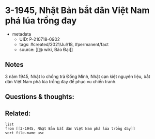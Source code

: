 ---
---

# 3-1945, Nhật Bản bắt dân Việt Nam phá lúa trồng đay

- metadata
	- UID: P-210718-0902
	- tags: #created/2021/Jul/18, #permanent/fact 
	- source: [[@ wiki, Bảo Đại]]

## Notes
3 năm 1945, Nhật lo chống trả Đồng Minh, Nhật cạn kiệt nguyên liệu, bắt dân Việt Nam phá lúa trồng đay để phục vu chiến tranh.

## Questions & thoughts:

## Related:
```dataview
list
from [[3-1945, Nhật Bản bắt dân Việt Nam phá lúa trồng đay]]
sort file.name asc
```
